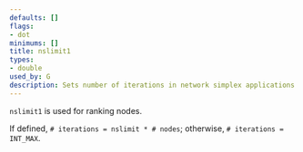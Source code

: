 ```yaml
---
defaults: []
flags:
- dot
minimums: []
title: nslimit1
types:
- double
used_by: G
description: Sets number of iterations in network simplex applications
---
```


`nslimit1` is used for ranking nodes.

If defined, `# iterations = nslimit * # nodes`; otherwise, `# iterations = INT_MAX`.
